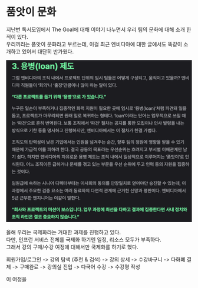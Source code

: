 # 품앗이 문화

지난번 독서모임에서 The Goal에 대해 이야기 나누면서 우리 팀의 문화에 대해 소개 한적이 있다.  
우리끼리는 품앗이 문화라고 부르는데, 이걸 최근 엔비디아에 대한 글에서도 똑같이 소개하고 있어서 대단히 반가웠다.

![1](./images/1.png)

올해 우리는 국제화라는 거대한 과제를 진행하고 있다.  
다만, 인프런 서비스 전체를 국제화 하기엔 일정, 리소스 모두가 부족하다.  
그래서 강의 구매/수강 여정에 대해서만 국제화를 하기로 했다.  

회원가입/로그인 -> 강의 탐색 (추천 & 검색) -> 강의 상세 -> 수강바구니 -> 다화폐 결제 -> 구매완료 -> 강의실 진입 -> 다국어 수강 -> 수강평 작성

이 여정을 